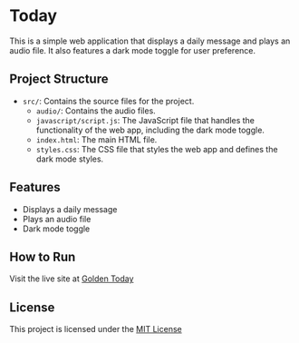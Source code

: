 # Today

This is a simple web application that displays a daily message and plays an audio file. It also features a dark mode toggle for user preference.

## Project Structure

- `src/`: Contains the source files for the project.
  - `audio/`: Contains the audio files.
  - `javascript/script.js`: The JavaScript file that handles the functionality of the web app, including the dark mode toggle.
  - `index.html`: The main HTML file.
  - `styles.css`: The CSS file that styles the web app and defines the dark mode styles.

## Features

- Displays a daily message
- Plays an audio file
- Dark mode toggle

## How to Run

Visit the live site at [Golden Today](https://golden-today.vercel.app/)

## License

This project is licensed under the [MIT License](https://choosealicense.com/licenses/mit/)